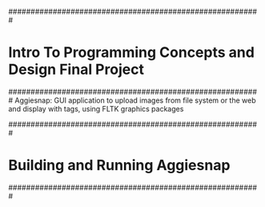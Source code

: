 #########################################################
# Intro To Programming Concepts and Design Final Project
#########################################################
Aggiesnap:
GUI application to upload images from file system or the web
and display with tags, using FLTK graphics packages

#########################################################
# Building and Running Aggiesnap
#########################################################
